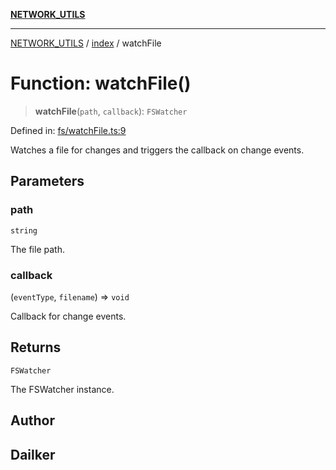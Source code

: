[**NETWORK_UTILS**](../../README.md)

***

[NETWORK_UTILS](../../README.md) / [index](../README.md) / watchFile

# Function: watchFile()

> **watchFile**(`path`, `callback`): `FSWatcher`

Defined in: [fs/watchFile.ts:9](https://github.com/dailker/everyutil/blob/26e2bb73429918cf0d08899e9efd90b82a42c92e/src/fs/watchFile.ts#L9)

Watches a file for changes and triggers the callback on change events.

## Parameters

### path

`string`

The file path.

### callback

(`eventType`, `filename`) => `void`

Callback for change events.

## Returns

`FSWatcher`

The FSWatcher instance.

## Author

## Dailker
